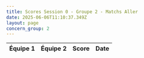 ```yaml
---
title: Scores Session 0 - Groupe 2 - Matchs Aller
date: 2025-06-06T11:10:37.349Z
layout: page
concern_group: 2
---
```




| Équipe 1 | Équipe 2 | Score | Date |
|----------|----------|-------|------|

